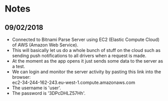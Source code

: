 # Notes
## 09/02/2018
- Connected to Bitnami Parse Server using EC2 (Elastic Compute Cloud) of AWS (Amazon Web Service).
- This will basically let us do a whole bunch of stuff on the cloud such as sending push notifications to all drivers when a request is made.
- At the moment as the app opens it just sends some data to the server as a test.
- We can login and monitor the server activity by pasting this link into the browser:<br>ec2-34-244-162-243.eu-west-1.compute.amazonaws.com
- The username is 'user'.
- The password is '3DPcDHLZ57Hh'.